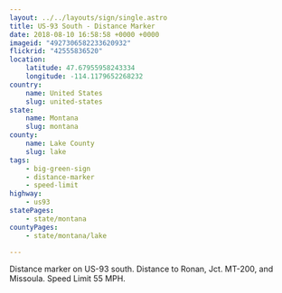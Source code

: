```yaml
---
layout: ../../layouts/sign/single.astro
title: US-93 South - Distance Marker
date: 2018-08-10 16:58:58 +0000 +0000
imageid: "4927306582233620932"
flickrid: "42555836520"
location:
    latitude: 47.67955958243334
    longitude: -114.1179652268232
country:
    name: United States
    slug: united-states
state:
    name: Montana
    slug: montana
county:
    name: Lake County
    slug: lake
tags:
    - big-green-sign
    - distance-marker
    - speed-limit
highway:
    - us93
statePages:
    - state/montana
countyPages:
    - state/montana/lake

---
```

Distance marker on US-93 south.  Distance to Ronan, Jct. MT-200, and Missoula.  Speed Limit 55 MPH.